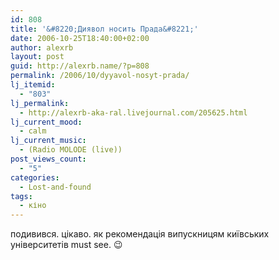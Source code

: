 ```yaml
---
id: 808
title: '&#8220;Диявол носить Прада&#8221;'
date: 2006-10-25T18:40:00+02:00
author: alexrb
layout: post
guid: http://alexrb.name/?p=808
permalink: /2006/10/dyyavol-nosyt-prada/
lj_itemid:
  - "803"
lj_permalink:
  - http://alexrb-aka-ral.livejournal.com/205625.html
lj_current_mood:
  - calm
lj_current_music:
  - (Radio MOLODE (live))
post_views_count:
  - "5"
categories:
  - Lost-and-found
tags:
  - кіно
---
```

подивився. цікаво. як рекомендація випускницям київських університетів must see. 😉